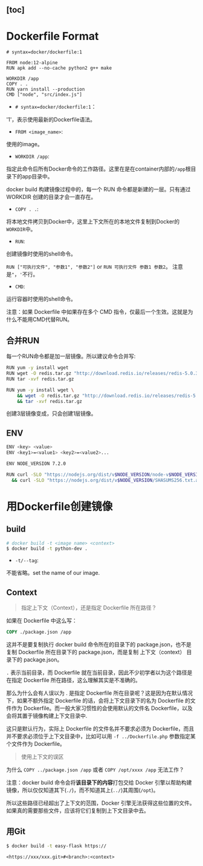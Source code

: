 [toc]
---
# Dockerfile Format
```
# syntax=docker/dockerfile:1

FROM node:12-alpine
RUN apk add --no-cache python2 g++ make

WORKDIR /app
COPY . .
RUN yarn install --production
CMD ["node", "src/index.js"]
```
- `# syntax=docker/dockerfile:1`：

'1'，表示使用最新的Dockerfile语法。

- `FROM <image_name>`: 

使用的image。

- `WORKDIR /app`: 

指定此命令后所有Docker命令的工作路径。这里在是在container内部的`/app`根目录下的app目录中。

docker build 构建镜像过程中的，每一个 RUN 命令都是新建的一层。只有通过 WORKDIR 创建的目录才会一直存在。

- `COPY . .`: 

将本地文件拷贝到Docker中，这里上下文所在的本地文件复制到Docker的`WORKDIR`中。

- `RUN`: 

创建镜像时使用的shell命令。

`RUN ["可执行文件", "参数1", "参数2"]` or `RUN 可执行文件 参数1 参数2`。
注意是`"`，`'`不行。

- `CMD`: 

运行容器时使用的shell命令。

注意：如果 Dockerfile 中如果存在多个 CMD 指令，仅最后一个生效。这就是为什么不能用CMD代替RUN。

## 合并RUN

每一个RUN命令都是加一层镜像。所以建议命令合并写:
```bash
RUN yum -y install wget
RUN wget -O redis.tar.gz "http://download.redis.io/releases/redis-5.0.3.tar.gz"
RUN tar -xvf redis.tar.gz
```
```bash
RUN yum -y install wget \
    && wget -O redis.tar.gz "http://download.redis.io/releases/redis-5.0.3.tar.gz" \
    && tar -xvf redis.tar.gz
```
创建3层镜像变成，只会创建1层镜像。




## ENV

```bash
ENV <key> <value>
ENV <key1>=<value1> <key2>=<value2>...
```
```bash
ENV NODE_VERSION 7.2.0

RUN curl -SLO "https://nodejs.org/dist/v$NODE_VERSION/node-v$NODE_VERSION-linux-x64.tar.xz" \
  && curl -SLO "https://nodejs.org/dist/v$NODE_VERSION/SHASUMS256.txt.asc"
```

# 用Dockerfile创建镜像 

## build

```bash
# docker build -t <image name> <context>
$ docker build -t python-dev .
```
- `-t/--tag`: 

不能省略。set the name of our image. 

## Context

> 指定上下文（Context），还是指定 Dockerfile 所在路径？

如果在 Dockerfile 中这么写：
```Dockerfile
COPY ./package.json /app
```
这并不是要复制执行 docker build 命令所在的目录下的 package.json，也不是复制 Dockerfile 所在目录下的 package.json，而是复制 上下文（context） 目录下的 package.json。

`.` 表示当前目录，而 Dockerfile 就在当前目录，因此不少初学者以为这个路径是在指定 Dockerfile 所在路径，这么理解其实是不准确的。

那么为什么会有人误以为 . 是指定 Dockerfile 所在目录呢？这是因为在默认情况下，如果不额外指定 Dockerfile 的话，会将上下文目录下的名为 Dockerfile 的文件作为 Dockerfile。而一般大家习惯性的会使用默认的文件名 Dockerfile，以及会将其置于镜像构建上下文目录中.

这只是默认行为，实际上 Dockerfile 的文件名并不要求必须为 Dockerfile，而且并不要求必须位于上下文目录中，比如可以用 `-f ../Dockerfile.php` 参数指定某个文件作为 Dockerfile。


> 使用上下文的误区

为什么 `COPY ../package.json /app` 或者 `COPY /opt/xxxx /app` 无法工作？

注意：docker build 命令会将**该目录下的内容**打包交给 Docker 引擎以帮助构建镜像，所以仅仅知道其下(`./`)，而不知道其上(`../`)其周围(`/opt`)。

所以这些路径已经超出了上下文的范围，Docker 引擎无法获得这些位置的文件。如果真的需要那些文件，应该将它们复制到上下文目录中去。

## 用Git
```bash
$ docker build -t easy-flask https://
```
`<https://xxx/xxx.git>#<branch>:<context>`